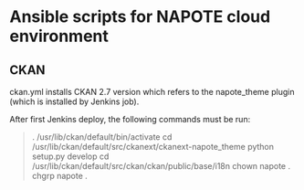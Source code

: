 # Ansible scripts for NAPOTE cloud environment


## CKAN

ckan.yml installs CKAN 2.7 version which refers to the napote_theme plugin (which is installed by Jenkins job).

After first Jenkins deploy, the following commands must be run:

> . /usr/lib/ckan/default/bin/activate
> cd /usr/lib/ckan/default/src/ckanext/ckanext-napote_theme
> python setup.py develop
> cd /usr/lib/ckan/default/src/ckan/ckan/public/base/i18n
> chown napote .
> chgrp napote .